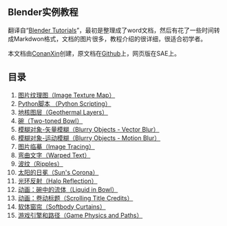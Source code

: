## Blender实例教程 ##

翻译自“[Blender Tutorials](http://davidjarvis.ca/dave/blender/)”，最初是整理成了word文档，然后有花了一些时间转成Markdwon格式，文档的图片很多，教程介绍的很详细，很适合初学者。

本文档由[ConanXin]()创建，原文档在[Github](https://github.com/conanxin/Blender-Tutorial)上，网页版在SAE上。

## 目录 ##

1. [图片纹理图（Image Texture Map）](./1.html)
2. [Python脚本 （Python Scripting）](./2.html)
3. [地核图层（Geothermal Layers）](./3.html)
4. [碗（Two-toned Bowl）](./4.html)
5. [模糊对象-矢量模糊（Blurry Objects - Vector Blur）](./5.html)
6. [模糊对象-运动模糊（Blurry Objects - Motion Blur）](./6.html)
7. [图片临摹（Image Tracing）](./7.html)
8. [弯曲文字（Warped Text）](./8.html)
9. [波纹（Ripples）](./9.html)
10. [太阳的日冕（Sun's Corona）](./10.html)
11. [光环反射（Halo Reflection）](./11.html)
12. [动画：碗中的流体（Liquid in Bowl）](./12.html)
13. [动画：卷动标题（Scrolling Title Credits）](./13.html)
14. [软体窗帘（Softbody Curtains）](./14.html)
15. [游戏引擎和路径（Game Physics and Paths）](./15.html)
